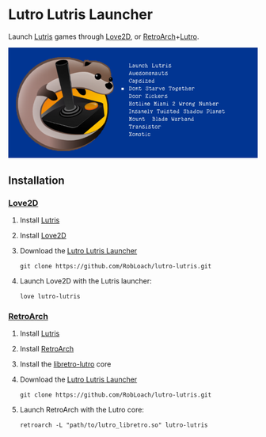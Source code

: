 # Lutro Lutris Launcher

Launch [Lutris](http://lutris.net) games through [Love2D](https://love2d.org/), or [RetroArch](http://libretro.com)+[Lutro](http://github.com/libretro/libretro-lutro).

![Lutro Lutris Launcher Screenshot](resources/screenshot.png)

## Installation

### [Love2D](http://love2d.org)

1. Install [Lutris](https://lutris.net)

2. Install [Love2D](https://love2d.org)

3. Download the [Lutro Lutris Launcher](http://github.com/RobLoach/lutro-lutris)
	```
	git clone https://github.com/RobLoach/lutro-lutris.git
	```

4. Launch Love2D with the Lutris launcher:
	```
	love lutro-lutris
	```

### [RetroArch](http://libretro.com)

1. Install [Lutris](https://lutris.net)

2. Install [RetroArch](http://libretro.com)

3. Install the [libretro-lutro](https://github.com/libretro/libretro-lutro) core

4. Download the [Lutro Lutris Launcher](http://github.com/RobLoach/lutro-lutris)
	```
	git clone https://github.com/RobLoach/lutro-lutris.git
	```

5. Launch RetroArch with the Lutro core:
	```
	retroarch -L "path/to/lutro_libretro.so" lutro-lutris
	```
